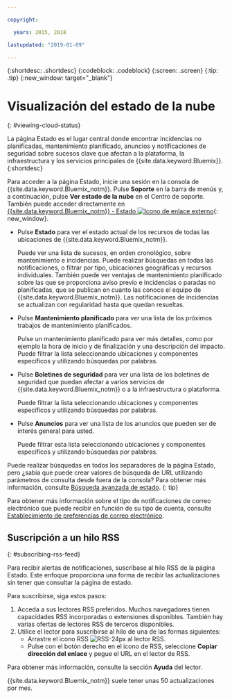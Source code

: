 ```yaml
---

copyright:

  years: 2015, 2018

lastupdated: "2019-01-09"

---
```


{:shortdesc: .shortdesc}
{:codeblock: .codeblock}
{:screen: .screen}
{:tip: .tip}
{:new_window: target="_blank"}

# Visualización del estado de la nube
{: #viewing-cloud-status}

La página Estado es el lugar central donde encontrar incidencias no planificadas, mantenimiento planificado, anuncios y notificaciones de seguridad sobre sucesos clave que afectan a la plataforma, la infraestructura y los servicios principales de {{site.data.keyword.Bluemix}}.
{:shortdesc}

Para acceder a la página Estado, inicie una sesión en la consola de {{site.data.keyword.Bluemix_notm}}. Pulse **Soporte** en la barra de menús y, a continuación, pulse **Ver estado de la nube** en el Centro de soporte. También puede acceder directamente en [{{site.data.keyword.Bluemix_notm}} - Estado ![Icono de enlace externo](../icons/launch-glyph.svg "Icono de enlace externo")](https://cloud.ibm.com/status){: new_window}.

* Pulse **Estado** para ver el estado actual de los recursos de todas las ubicaciones de {{site.data.keyword.Bluemix_notm}}. 

  Puede ver una lista de sucesos, en orden cronológico, sobre mantenimiento e incidencias. Puede realizar búsquedas en todas las notificaciones, o filtrar por tipo, ubicaciones geográficas y recursos individuales. También puede ver ventajas de mantenimiento planificado sobre las que se proporciona aviso previo e incidencias o paradas no planificadas, que se publican en cuanto las conoce el equipo de {{site.data.keyword.Bluemix_notm}}. Las notificaciones de incidencias se actualizan con regularidad hasta que quedan resueltas.

* Pulse **Mantenimiento planificado** para ver una lista de los próximos trabajos de mantenimiento planificados. 

  Pulse un mantenimiento planificado para ver más detalles, como por ejemplo la hora de inicio y de finalización y una descripción del impacto. Puede filtrar la lista seleccionando ubicaciones y componentes específicos y utilizando búsquedas por palabras.

* Pulse **Boletines de seguridad** para ver una lista de los boletines de seguridad que puedan afectar a varios servicios de {{site.data.keyword.Bluemix_notm}} o a la infraestructura o plataforma.

  Puede filtrar la lista seleccionando ubicaciones y componentes específicos y utilizando búsquedas por palabras.

* Pulse **Anuncios** para ver una lista de los anuncios que pueden ser de interés general para usted.

  Puede filtrar esta lista seleccionando ubicaciones y componentes específicos y utilizando búsquedas por palabras.

Puede realizar búsquedas en todos los separadores de la página Estado, pero ¿sabía que puede crear valores de búsqueda de URL utilizando parámetros de consulta desde fuera de la consola? Para obtener más información, consulte [Búsqueda avanzada de estado](/docs/get-support/status_search.html).
{: tip}

Para obtener más información sobre el tipo de notificaciones de correo electrónico que puede recibir en función de su tipo de cuenta, consulte [Establecimiento de preferencias de correo electrónico](/docs/account/email.html). 

## Suscripción a un hilo RSS
{: #subscribing-rss-feed}

Para recibir alertas de notificaciones, suscríbase al hilo RSS de la página Estado. Este enfoque proporciona una forma de recibir las actualizaciones sin tener que consultar la página de estado.

Para suscribirse, siga estos pasos:

1. Acceda a sus lectores RSS preferidos. Muchos navegadores tienen capacidades RSS incorporadas o extensiones disponibles. También hay varias ofertas de lectores RSS de terceros disponibles. 
2. Utilice el lector para suscribirse al hilo de una de las formas siguientes:
    * Arrastre el icono RSS ![RSS-24px](../icons/RSS-24px.svg) al lector RSS.
    * Pulse con el botón derecho en el icono de RSS, seleccione **Copiar dirección del enlace** y pegue el URL
en el lector de RSS.

Para obtener más información, consulte la sección **Ayuda** del lector.

{{site.data.keyword.Bluemix_notm}} suele tener unas 50 actualizaciones por mes.








